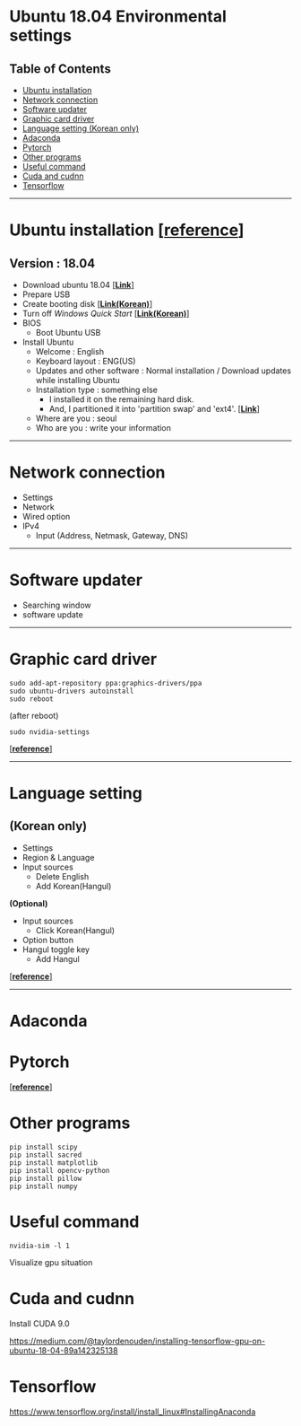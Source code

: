 # Ubuntu 18.04 Environmental settings


## Table of Contents
- [Ubuntu installation](#ubuntu-installation)
- [Network connection](#network-connection)
- [Software updater](#software-updater)
- [Graphic card driver](#graphic-card-driver)
- [Language setting (Korean only)](#language-setting)
- [Adaconda](#adaconda)
- [Pytorch](#pytorch)
- [Other programs](#other-programs)
- [Useful command](#useful-command)
- [Cuda and cudnn](#cuda-and-cudnn)
- [Tensorflow](#tensorflow)

---

# Ubuntu installation [[**reference**]](http://vire.tistory.com/25?category=678504)
## Version : 18.04

- Download ubuntu 18.04 [[**Link**]](https://www.ubuntu.com/download/desktop)
- Prepare USB
- Create booting disk [[**Link(Korean)**]](http://crescentupon.tistory.com/383)
- Turn off *Windows Quick Start* [[**Link(Korean)**]](https://prolite.tistory.com/1253)
- BIOS
  - Boot Ubuntu USB
- Install Ubuntu
  - Welcome : English
  - Keyboard layout : ENG(US)
  - Updates and other software : Normal installation / Download updates while installing Ubuntu
  - Installation type : something else 
    - I installed it on the remaining hard disk.
    - And, I partitioned it into 'partition swap' and 'ext4'. [[**Link**]](https://askubuntu.com/questions/343268/how-to-use-manual-partitioning-during-installation)
  - Where are you : seoul
  - Who are you : write your information


---

# Network connection

- Settings
- Network
- Wired option
- IPv4
  - Input (Address, Netmask, Gateway, DNS)

---

# Software updater

- Searching window
- software update

---

# Graphic card driver

```
sudo add-apt-repository ppa:graphics-drivers/ppa
sudo ubuntu-drivers autoinstall
sudo reboot
```
(after reboot)
```
sudo nvidia-settings
```
[[**reference**]](http://optic.tistory.com/119)

---

# Language setting 
## **(Korean only)**

- Settings
- Region & Language
- Input sources
  - Delete English
  - Add Korean(Hangul)
  
**(Optional)**
- Input sources
  - Click Korean(Hangul)
- Option button
- Hangul toggle key
  - Add Hangul

[[**reference**]](http://snowdeer.github.io/linux/2018/07/11/ubuntu-18p04-install-korean-keyboard/)

---

# Adaconda




# Pytorch

[[**reference**]](https://pytorch.org/)

# Other programs

```
pip install scipy
pip install sacred
pip install matplotlib
pip install opencv-python
pip install pillow
pip install numpy
```

# Useful command


```
nvidia-sim -l 1
```
Visualize gpu situation



# Cuda and cudnn

Install CUDA 9.0

https://medium.com/@taylordenouden/installing-tensorflow-gpu-on-ubuntu-18-04-89a142325138

# Tensorflow

https://www.tensorflow.org/install/install_linux#InstallingAnaconda


